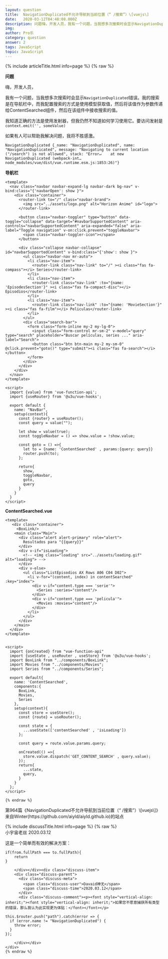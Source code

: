 ```yaml
---
layout: question
title:  NavigationDuplicated不允许导航到当前位置（“ /搜索”）\[vuejs\]
date:   2020-03-12T04:48:08.000Z
description: 问题嗨，开发人员，我有一个问题，当我想多次搜索时会显示NavigationDuplicated错误。我的搜索是在导航栏中，而我配置搜索的方式是使用...
img: 
author: Pro乐
category: question
answer: 2
tags: JavaScript
topic: JavaScript
---
```

<div class="article-root">
  <div class="article">
    {% include articleTitle.html info=page %}
    {% raw %}
    <div class="article-content"><p><strong><font style="vertical-align: inherit;"><font style="vertical-align: inherit;">问题</font></font></strong></p>

<p><font style="vertical-align: inherit;"><font style="vertical-align: inherit;">嗨，开发人员，</font></font></p>

<p><font style="vertical-align: inherit;"><font style="vertical-align: inherit;">我有一个问题，当我想多次搜索时会显示</font></font><code>NavigationDuplicated</code><font style="vertical-align: inherit;"><font style="vertical-align: inherit;">错误。</font><font style="vertical-align: inherit;">我的搜索是在导航栏中，而我配置搜索的方式是使用模型获取值，然后将该值作为参数传递给ContentSearched组件，然后在该组件中接收搜索的值。</font></font></p>

<p><font style="vertical-align: inherit;"><font style="vertical-align: inherit;">我知道正确的方法是使用发射器，但我仍然不知道如何学习使用它。</font><font style="vertical-align: inherit;">要访问发射是</font></font><code>context.emit('', someValue)</code></p>

<p><font style="vertical-align: inherit;"><font style="vertical-align: inherit;">如果有人可以帮助我解决问题，我将不胜感激。</font></font></p>

<pre class="lang-sh prettyprint-override"><code>NavigationDuplicated&nbsp;{_name: "NavigationDuplicated", name: "NavigationDuplicated", message: "Navigating to current location ("/search") is not allowed", stack: "Error↵    at new NavigationDuplicated (webpack-int…node_modules/vue/dist/vue.runtime.esm.js:1853:26)"}
</code></pre>

<p><strong><font style="vertical-align: inherit;"><font style="vertical-align: inherit;">导航栏</font></font></strong></p>

<pre><code>&lt;template&gt;<font></font>
  &lt;nav class="navbar navbar-expand-lg navbar-dark bg-nav" v-bind:class="{'navbarOpen': show }"&gt;<font></font>
    &lt;div class="container"&gt;<font></font>
      &lt;router-link to="/" class="navbar-brand"&gt;<font></font>
        &lt;img src="../assets/logo.png" alt="Horizon Anime" id="logo"&gt;<font></font>
      &lt;/router-link&gt;<font></font>
<font></font>
      &lt;button class="navbar-toggler" type="button" data-toggle="collapse" data-target="#navbarSupportedContent" aria-controls="navbarSupportedContent" aria-expanded="false" aria-label="Toggle navigation" v-on:click.prevent="toggleNavbar"&gt;<font></font>
        &lt;span class="navbar-toggler-icon"&gt;&lt;/span&gt;<font></font>
      &lt;/button&gt;<font></font>
<font></font>
      &lt;div class="collapse navbar-collapse" id="navbarSupportedContent" v-bind:class="{'show': show }"&gt;<font></font>
        &lt;ul class="navbar-nav mr-auto"&gt;<font></font>
          &lt;li class="nav-item"&gt;<font></font>
            &lt;router-link class="nav-link" to="/" &gt;&lt;i class="fas fa-compass"&gt;&lt;/i&gt; Series&lt;/router-link&gt;<font></font>
          &lt;/li&gt;<font></font>
          &lt;li class="nav-item"&gt;<font></font>
            &lt;router-link class="nav-link" :to="{name: 'EpisodesSection'}" &gt;&lt;i class="fas fa-compact-disc"&gt;&lt;/i&gt; Episodios&lt;/router-link&gt;<font></font>
          &lt;/li&gt;<font></font>
          &lt;li class="nav-item"&gt;<font></font>
            &lt;router-link class="nav-link" :to="{name: 'MovieSection'}" &gt;&lt;i class="fas fa-film"&gt;&lt;/i&gt; Peliculas&lt;/router-link&gt;<font></font>
          &lt;/li&gt;<font></font>
        &lt;/ul&gt;<font></font>
        &lt;div class="search-bar"&gt;<font></font>
          &lt;form class="form-inline my-2 my-lg-0"&gt;<font></font>
            &lt;input class="form-control mr-sm-2" v-model="query" type="search" placeholder="Buscar películas, series ..." aria-label="Search"&gt;<font></font>
            &lt;button class="btn btn-main my-2 my-sm-0" @click.prevent="goto()" type="submit"&gt;&lt;i class="fas fa-search"&gt;&lt;/i&gt;&lt;/button&gt;<font></font>
          &lt;/form&gt;<font></font>
        &lt;/div&gt;<font></font>
      &lt;/div&gt;<font></font>
    &lt;/div&gt;<font></font>
  &lt;/nav&gt;<font></font>
&lt;/template&gt;<font></font>
<font></font>
&lt;script&gt;<font></font>
  import {value} from 'vue-function-api';<font></font>
  import {useRouter} from '@u3u/vue-hooks';<font></font>
<font></font>
  export default {<font></font>
    name: "NavBar",<font></font>
    setup(context){<font></font>
      const {router} = useRouter();<font></font>
      const query = value("");<font></font>
<font></font>
      let show = value(true);<font></font>
      const toggleNavbar = () =&gt; show.value = !show.value;      <font></font>
<font></font>
      const goto = () =&gt;{<font></font>
        let to = {name: 'ContentSearched' , params:{query: query}}<font></font>
        router.push(to);<font></font>
      };<font></font>
<font></font>
      return{<font></font>
        show,<font></font>
        toggleNavbar,<font></font>
        goto,<font></font>
        query<font></font>
      }<font></font>
    }<font></font>
  }<font></font>
&lt;/script&gt;<font></font>
</code></pre>

<p><strong><font style="vertical-align: inherit;"><font style="vertical-align: inherit;">ContentSearched.vue</font></font></strong></p>

<pre><code>&lt;template&gt;<font></font>
   &lt;div class="container"&gt;<font></font>
     &lt;BoxLink/&gt;<font></font>
    &lt;main class="Main"&gt;<font></font>
      &lt;div class="alert alert-primary" role="alert"&gt;<font></font>
        Resultados para "{{query}}"<font></font>
      &lt;/div&gt;<font></font>
      &lt;div v-if="isLoading"&gt;<font></font>
        &lt;!-- &lt;img class="loading" src="../assets/loading.gif" alt="loading"&gt; --&gt;<font></font>
      &lt;/div&gt;<font></font>
      &lt;div v-else&gt;<font></font>
        &lt;ul class="ListEpisodios AX Rows A06 C04 D02"&gt;<font></font>
          &lt;li v-for="(content, index) in contentSearched" :key="index"&gt;<font></font>
            &lt;div v-if="content.type === 'serie'"&gt;<font></font>
              &lt;Series :series="content"/&gt;<font></font>
            &lt;/div&gt;<font></font>
            &lt;div v-if="content.type === 'pelicula'"&gt;<font></font>
              &lt;Movies :movies="content"/&gt;<font></font>
            &lt;/div&gt;<font></font>
          &lt;/li&gt;<font></font>
        &lt;/ul&gt;<font></font>
      &lt;/div&gt;<font></font>
    &lt;/main&gt;<font></font>
  &lt;/div&gt;<font></font>
&lt;/template&gt;<font></font>
<font></font>
<font></font>
&lt;script&gt;<font></font>
  import {onCreated} from "vue-function-api"<font></font>
  import {useState , useRouter , useStore} from '@u3u/vue-hooks';<font></font>
  import BoxLink from "../components/BoxLink";<font></font>
  import Movies from "../components/Movies";<font></font>
  import Series from "../components/Series";<font></font>
<font></font>
  export default{<font></font>
    name: 'ContentSearched',<font></font>
    components:{<font></font>
      BoxLink,<font></font>
      Movies,<font></font>
      Series<font></font>
    },<font></font>
    setup(context){<font></font>
      const store = useStore();<font></font>
      const {route} = useRouter();<font></font>
<font></font>
      const state = {<font></font>
        ...useState(['contentSearched' , 'isLoading'])<font></font>
      };<font></font>
<font></font>
      const query = route.value.params.query;<font></font>
<font></font>
      onCreated(() =&gt;{<font></font>
        store.value.dispatch('GET_CONTENT_SEARCH' , query.value);<font></font>
      });<font></font>
      return{<font></font>
        ...state,<font></font>
        query,<font></font>
      }<font></font>
    }<font></font>
  };<font></font>
&lt;/script&gt;<font></font>
</code></pre></div>
    {% endraw %}
  </div>
  <p class="winter_mark">第964篇《NavigationDuplicated不允许导航到当前位置（“ /搜索”）\[vuejs\]》来自Winter(https://github.com/aiyld/aiyld.github.io)的站点</p>
  <div class="discuss-wrapper">
    {% include discussTitle.html info=page %}
    {% raw %}
    <div class="discuss-list">
    <div class="discuss-item">
        <div class="discuss-parent">
          <div class="discuss-meta">
            <span class="discuss-user">小宇宙老丝</span>
            <span class="discuss-time">2020.03.12</span>
          </div>
          <div class="discuss-comment"><p><font style="vertical-align: inherit;"><font style="vertical-align: inherit;">这是一个简单而有效的解决方案：</font></font></p>

<pre><code>if(from.fullPath === to.fullPath){<font></font>
    return<font></font>
}<font></font>
</code></pre></div>
        </div></div><div class="discuss-item">
        <div class="discuss-parent">
          <div class="discuss-meta">
            <span class="discuss-user">Davaid神无</span>
            <span class="discuss-time">2020.03.12</span>
          </div>
          <div class="discuss-comment"><p><font style="vertical-align: inherit;"><font style="vertical-align: inherit;">如果您不愿意捕获所有类型的错误，那么我认为此实现更为体贴：</font></font></p>

<pre><code>this.$router.push("path").catch(error =&gt; {<font></font>
  if (error.name != "NavigationDuplicated") {<font></font>
    throw error;<font></font>
  }<font></font>
});<font></font>
</code></pre></div>
        </div></div>
    </div>
    {% endraw %}
  </div>
<div>
